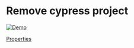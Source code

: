 # Remove cypress project

<p>
    <a target="_blank" rel="noopener noreferrer" href="https://github.com/srleecode/vscode-domain-schematics-extension/blob/main/gifs/remove-cypress-project.gif?raw=true">
        <img src="https://github.com/srleecode/vscode-domain-schematics-extension/blob/main/gifs/remove-cypress-project.gif?raw=true" alt="Demo" style="max-width:100%;">
    </a>
</p>

[Properties](https://github.com/srleecode/domain/blob/master/packages/domain/src/schematics/remove-cypress-project/schema.json)
